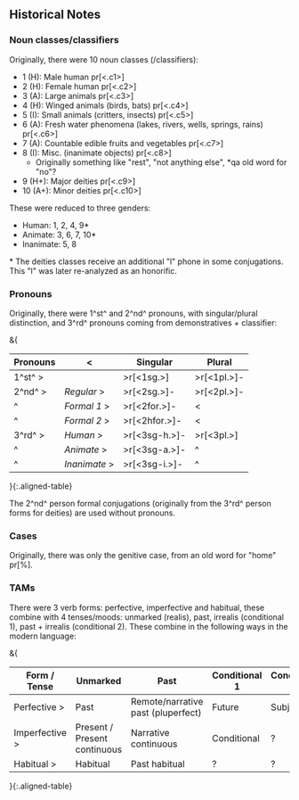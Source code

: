 ## Historical Notes

### Noun classes/classifiers

Originally, there were 10 noun classes (/classifiers):

- 1 (H):  Male human pr[<.c1>]
- 2 (H): Female human pr[<.c2>]
- 3 (A): Large animals pr[<.c3>]
- 4 (H): Winged animals (birds, bats) pr[<.c4>]
- 5 (I): Small animals (critters, insects) pr[<.c5>]
- 6 (A): Fresh water phenomena (lakes, rivers, wells, springs, rains) pr[<.c6>]
- 7 (A): Countable edible fruits and vegetables pr[<.c7>]
- 8 (I): Misc. (inanimate objects) pr[<.c8>]
    - Originally something like "rest", "not anything else", \*qa old word for "no"?
- 9 (H+): Major deities pr[<.c9>]
- 10 (A+): Minor deities pr[<.c10>]

These were reduced to three genders:

- Human: 1, 2, 4, 9\*
- Animate: 3, 6, 7, 10\*
- Inanimate: 5, 8

\* The deities classes receive an additional "l" phone in some conjugations.
This "l" was later re-analyzed as an honorific.

### Pronouns

Originally, there were 1^st^ and 2^nd^ pronouns, 
with singular/plural distinction,
and 3^rd^ pronouns coming from demonstratives + classifier:


&{

| Pronouns |<             | Singular      | Plural      |
|----------|--------------|---------------|-------------|
| 1^st^   >|              | >r[<1sg.>]    | >r[<1pl.>]- |
| 2^nd^   >| *Regular*   >| >r[<2sg.>]-   | >r[<2pl.>]- |
| ^        | *Formal 1*  >| >r[<2for.>]-  |<            |
| ^        | *Formal 2*  >| >r[<2hfor.>]- |<            |
| 3^rd^   >| *Human*     >| >r[<3sg-h.>]- | >r[<3pl.>]  |
| ^        | *Animate*   >| >r[<3sg-a.>]- |^            |
| ^        | *Inanimate* >| >r[<3sg-i.>]- |^            |

}{:.aligned-table}

The 2^nd^ person formal conjugations 
(originally from the 3^rd^ person forms for deities)
are used without pronouns.

### Cases

Originally, there was only the genitive case, from an old word for "home" pr[<home>%].

### TAMs

There were 3 verb forms: perfective, imperfective and habitual,
these combine with 4 tenses/moods: 
unmarked (realis), past, irrealis (conditional 1), past + irrealis (conditional 2).
These combine in the following ways in the modern language:

&{

| Form / Tense | Unmarked | Past | Conditional 1 | Conditional 2 |
|------|----------|------|---------------|---------------|
| Perfective >| Past | Remote/narrative past (pluperfect) | Future | Subjunctive |
| Imperfective >| Present / Present continuous | Narrative continuous | Conditional | ? |
| Habitual >| Habitual | Past habitual | ? | ? |

}{:.aligned-table}
